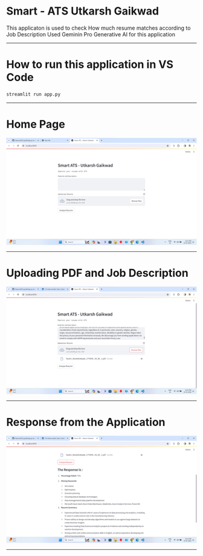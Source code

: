 # Smart - ATS Utkarsh Gaikwad
This applicaton is used to check How much resume matches according to Job Description
Used Geminin Pro Generative AI for this application

---

# How to run this application in VS Code
~~~cmd
streamlit run app.py
~~~

--- 

# Home Page
![Home Page](./UI/home_page.jpg)

---

# Uploading PDF and Job Description
![Uploaded File](./UI/uploaded_file.jpg)

---

# Response from the Application
![Response](./UI/Response.jpg)

---